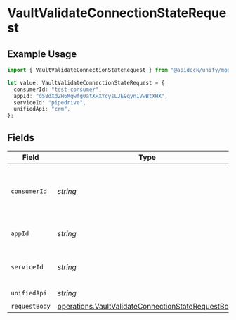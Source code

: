 # VaultValidateConnectionStateRequest

## Example Usage

```typescript
import { VaultValidateConnectionStateRequest } from "@apideck/unify/models/operations";

let value: VaultValidateConnectionStateRequest = {
  consumerId: "test-consumer",
  appId: "dSBdXd2H6Mqwfg0atXHXYcysLJE9qyn1VwBtXHX",
  serviceId: "pipedrive",
  unifiedApi: "crm",
};
```

## Fields

| Field                                                                                                                    | Type                                                                                                                     | Required                                                                                                                 | Description                                                                                                              | Example                                                                                                                  |
| ------------------------------------------------------------------------------------------------------------------------ | ------------------------------------------------------------------------------------------------------------------------ | ------------------------------------------------------------------------------------------------------------------------ | ------------------------------------------------------------------------------------------------------------------------ | ------------------------------------------------------------------------------------------------------------------------ |
| `consumerId`                                                                                                             | *string*                                                                                                                 | :heavy_minus_sign:                                                                                                       | ID of the consumer which you want to get or push data from                                                               | test-consumer                                                                                                            |
| `appId`                                                                                                                  | *string*                                                                                                                 | :heavy_minus_sign:                                                                                                       | The ID of your Unify application                                                                                         | dSBdXd2H6Mqwfg0atXHXYcysLJE9qyn1VwBtXHX                                                                                  |
| `serviceId`                                                                                                              | *string*                                                                                                                 | :heavy_check_mark:                                                                                                       | Service ID of the resource to return                                                                                     | pipedrive                                                                                                                |
| `unifiedApi`                                                                                                             | *string*                                                                                                                 | :heavy_check_mark:                                                                                                       | Unified API                                                                                                              | crm                                                                                                                      |
| `requestBody`                                                                                                            | [operations.VaultValidateConnectionStateRequestBody](../../models/operations/vaultvalidateconnectionstaterequestbody.md) | :heavy_minus_sign:                                                                                                       | N/A                                                                                                                      |                                                                                                                          |
